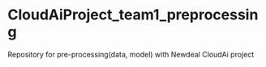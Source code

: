 # CloudAiProject_team1_preprocessing
Repository for pre-processing(data, model) with Newdeal CloudAi project

